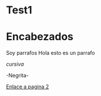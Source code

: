 # Test1
# Encabezados
Soy parrafos
Hola esto es un parrafo

*cursiva*

-Negrita-

[Enlace a pagina 2](Pagina2)
